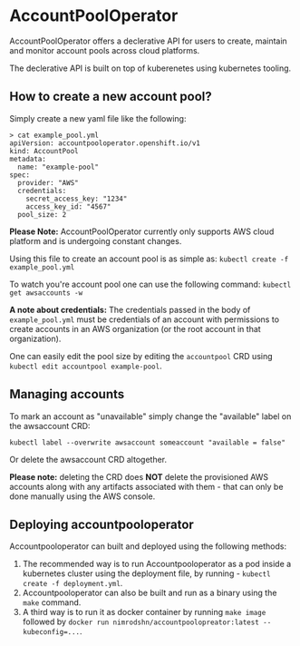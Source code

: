 # AccountPoolOperator

AccountPoolOperator offers a declerative API for users to create, maintain and monitor account pools across cloud platforms.

The declerative API is built on top of kuberenetes using kubernetes tooling.

## How to create a new account pool?

Simply create a new yaml file like the following:

```
> cat example_pool.yml
apiVersion: accountpooloperator.openshift.io/v1
kind: AccountPool
metadata:
  name: "example-pool"
spec:
  provider: "AWS"
  credentials:
    secret_access_key: "1234"
    access_key_id: "4567"
  pool_size: 2
```

**Please Note:** AccountPoolOperator currently only supports AWS cloud platform and is undergoing constant changes.

Using this file to create an account pool is as simple as: `kubectl create -f example_pool.yml`

To watch you're account pool one can use the following command: `kubectl get awsaccounts -w`

**A note about credentials:** The credentials passed in the body of `example_pool.yml` must be credentials
of an account with permissions to create accounts in an AWS organization (or the root account in that organization).

One can easily edit the pool size by editing the `accountpool` CRD using `kubectl edit accountpool example-pool`.

## Managing accounts
To mark an account as "unavailable" simply change the "available" label on the awsaccount CRD:
```
kubectl label --overwrite awsaccount someaccount "available = false"
```
Or delete the awsaccount CRD altogether.

**Please note:** deleting the CRD does **NOT** delete the provisioned AWS accounts along with any artifacts associated with them - that can only be done manually using the AWS console.

## Deploying accountpooloperator
Accountpooloperator can built and deployed using the following methods:

1. The recommended way is to run Accountpooloperator as a pod inside a kubernetes cluster using the deployment file, by running - `kubectl create -f deployment.yml`.
2. Accountpooloperator can also be built and run as a binary using the `make` command.
3. A third way is to run it as docker container by running `make image` followed by `docker run nimrodshn/accountpoolopreator:latest --kubeconfig=...`.



